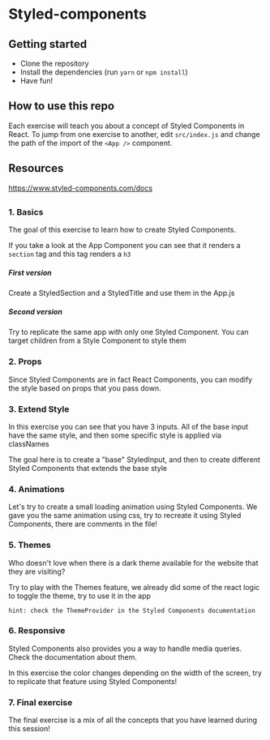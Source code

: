 # Styled-components

## Getting started

- Clone the repository
- Install the dependencies (run ```yarn``` or ```npm install```)
- Have fun!

## How to use this repo

Each exercise will teach you about a concept of Styled Components in React. To jump from one exercise to another, edit `src/index.js` and change the path of the import of the `<App />` component.

## Resources

https://www.styled-components.com/docs

##

### 1. Basics

The goal of this exercise to learn how to create Styled Components. 

If you take a look at the App Component you can see that it renders a ```section``` tag and this tag renders a ```h3```

##### First version
Create a StyledSection and a StyledTitle and use them in the App.js

##### Second version
Try to replicate the same app with only one Styled Component. You can target children from a Style Component to style them


### 2. Props

Since Styled Components are in fact React Components, you can modify the style based on props that you pass down.

### 3. Extend Style

In this exercise you can see that you have 3 inputs. All of the base input have the same style, and then some specific style is applied via classNames

The goal here is to create a "base" StyledInput, and then to create different Styled Components that extends the base style

### 4. Animations

Let's try to create a small loading animation using Styled Components.
We gave you the same animation using css, try to recreate it using Styled Components, there are comments in the file!

### 5. Themes

Who doesn't love when there is a dark theme available for the website that they are visiting?

Try to play with the Themes feature, we already did some of the react logic to toggle the theme, try to use it in the app

```hint: check the ThemeProvider in the Styled Components documentation```

### 6. Responsive

Styled Components also provides you a way to handle media queries. Check the documentation about them.

In this exercise the color changes depending on the width of the screen, try to replicate that feature using Styled Components!

### 7. Final exercise

The final exercise is a mix of all the concepts that you have learned during this session! 


